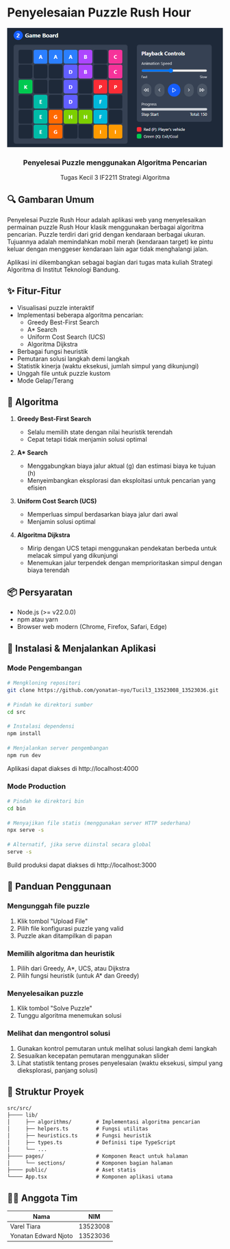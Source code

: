 # Penyelesaian Puzzle Rush Hour

<div align="center">
  <img src="doc/app.png" alt="Aplikasi solver" width="700"/>
  <h3>Penyelesai Puzzle menggunakan Algoritma Pencarian</h3>
  <p>Tugas Kecil 3 IF2211 Strategi Algoritma</p>
</div>

## 🔍 Gambaran Umum

Penyelesai Puzzle Rush Hour adalah aplikasi web yang menyelesaikan permainan puzzle Rush Hour klasik menggunakan berbagai algoritma pencarian. Puzzle terdiri dari grid dengan kendaraan berbagai ukuran. Tujuannya adalah memindahkan mobil merah (kendaraan target) ke pintu keluar dengan menggeser kendaraan lain agar tidak menghalangi jalan.

Aplikasi ini dikembangkan sebagai bagian dari tugas mata kuliah Strategi Algoritma di Institut Teknologi Bandung.

## ✨ Fitur-Fitur

- Visualisasi puzzle interaktif
- Implementasi beberapa algoritma pencarian:
  - Greedy Best-First Search
  - A\* Search
  - Uniform Cost Search (UCS)
  - Algoritma Dijkstra
- Berbagai fungsi heuristik
- Pemutaran solusi langkah demi langkah
- Statistik kinerja (waktu eksekusi, jumlah simpul yang dikunjungi)
- Unggah file untuk puzzle kustom
- Mode Gelap/Terang

## 🧠 Algoritma

1. **Greedy Best-First Search**

   - Selalu memilih state dengan nilai heuristik terendah
   - Cepat tetapi tidak menjamin solusi optimal

2. **A\* Search**

   - Menggabungkan biaya jalur aktual (g) dan estimasi biaya ke tujuan (h)
   - Menyeimbangkan eksplorasi dan eksploitasi untuk pencarian yang efisien

3. **Uniform Cost Search (UCS)**

   - Memperluas simpul berdasarkan biaya jalur dari awal
   - Menjamin solusi optimal

4. **Algoritma Dijkstra**
   - Mirip dengan UCS tetapi menggunakan pendekatan berbeda untuk melacak simpul yang dikunjungi
   - Menemukan jalur terpendek dengan memprioritaskan simpul dengan biaya terendah

## 📦 Persyaratan

- Node.js (>= v22.0.0)
- npm atau yarn
- Browser web modern (Chrome, Firefox, Safari, Edge)

## 🚀 Instalasi & Menjalankan Aplikasi

### Mode Pengembangan

```bash
# Mengkloning repositori
git clone https://github.com/yonatan-nyo/Tucil3_13523008_13523036.git

# Pindah ke direktori sumber
cd src

# Instalasi dependensi
npm install

# Menjalankan server pengembangan
npm run dev
```

Aplikasi dapat diakses di http://localhost:4000

### Mode Production

```bash
# Pindah ke direktori bin
cd bin

# Menyajikan file statis (menggunakan server HTTP sederhana)
npx serve -s

# Alternatif, jika serve diinstal secara global
serve -s
```

Build produksi dapat diakses di http://localhost:3000

## 📝 Panduan Penggunaan

### Mengunggah file puzzle

1. Klik tombol "Upload File"
2. Pilih file konfigurasi puzzle yang valid
3. Puzzle akan ditampilkan di papan

### Memilih algoritma dan heuristik

1. Pilih dari Greedy, A\*, UCS, atau Dijkstra
2. Pilih fungsi heuristik (untuk A\* dan Greedy)

### Menyelesaikan puzzle

1. Klik tombol "Solve Puzzle"
2. Tunggu algoritma menemukan solusi

### Melihat dan mengontrol solusi

1. Gunakan kontrol pemutaran untuk melihat solusi langkah demi langkah
2. Sesuaikan kecepatan pemutaran menggunakan slider
3. Lihat statistik tentang proses penyelesaian (waktu eksekusi, simpul yang dieksplorasi, panjang solusi)

## 📁 Struktur Proyek

```
src/src/
├──── lib/
│     ├── algorithms/        # Implementasi algoritma pencarian
│     ├── helpers.ts         # Fungsi utilitas
│     ├── heuristics.ts      # Fungsi heuristik
│     ├── types.ts           # Definisi tipe TypeScript
│     └── ...
├──── pages/                 # Komponen React untuk halaman
│     └── sections/          # Komponen bagian halaman
├──── public/                # Aset statis
└──── App.tsx                # Komponen aplikasi utama
```

## 👨‍💻 Anggota Tim

| Nama                 | NIM      |
| -------------------- | -------- |
| Varel Tiara          | 13523008 |
| Yonatan Edward Njoto | 13523036 |
